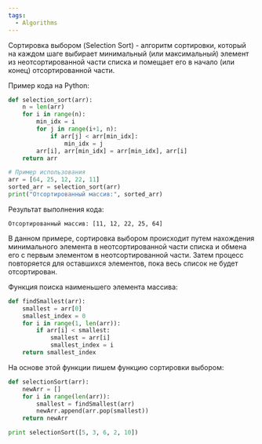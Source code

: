 ```yaml
---
tags:
  - Algorithms
---
```


Сортировка выбором (Selection Sort) - алгоритм сортировки, который на каждом шаге выбирает минимальный (или максимальный) элемент из неотсортированной части списка и помещает его в начало (или конец) отсортированной части.

Пример кода на Python:

```python
def selection_sort(arr):
    n = len(arr)
    for i in range(n):
        min_idx = i
        for j in range(i+1, n):
            if arr[j] < arr[min_idx]:
                min_idx = j
        arr[i], arr[min_idx] = arr[min_idx], arr[i]
    return arr

# Пример использования
arr = [64, 25, 12, 22, 11]
sorted_arr = selection_sort(arr)
print("Отсортированный массив:", sorted_arr)

```

Результат выполнения кода:

```
Отсортированный массив: [11, 12, 22, 25, 64]

```

В данном примере, сортировка выбором происходит путем нахождения минимального элемента в неотсортированной части списка и обмена его с первым элементом в неотсортированной части. Затем процесс повторяется для оставшихся элементов, пока весь список не будет отсортирован.

Функция поиска наименьшего элемента массива:

```python
def findSmallest(arr):
	smallest = arr[0]
	smallest_index = 0
	for i in range(1, len(arr)):
		if arr[i] < smallest:
			smallest = arr[i]
			smallest_index = i
	return smallest_index
```

На основе этой функции пишем функцию сортировки выбором:

```python
def selectionSort(arr):
	newArr = []
	for i in range(len(arr)):
		smallest = findSmallest(arr)
		newArr.append(arr.pop(smallest))
	return newArr

print selectionSort([5, 3, 6, 2, 10])
```

